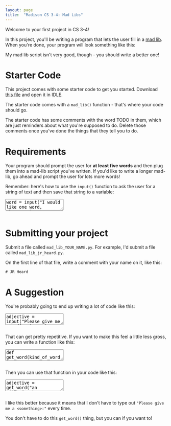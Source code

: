 ```yaml
---
layout: page
title:  "Madison CS 3-4: Mad Libs"
---
```


Welcome to your first project in CS 3-4!

In this project, you'll be writing a program that lets the user fill in a [mad lib](https://en.wikipedia.org/wiki/Mad_Libs#Format). When you're done, your program will look something like this:

<asciinema-player src="{{ site.baseurl }}/madlib.json" rows="10" cols="90" autoplay="true" loop="true"></asciinema-player>

My mad lib script isn't very good, though - you should write a better one!


Starter Code
============

This project comes with some starter code to get you started. Download [this file][starter-code] and open it in IDLE.

The starter code comes with a `mad_lib()` function - that's where your code should go.

The starter code has some comments with the word TODO in them, which are just reminders about what you're supposed to do. Delete those comments once you've done the things that they tell you to do.

Requirements
============

Your program should prompt the user for __at least five words__ and then plug them into a mad-lib script you've written. If you'd like to write a longer mad-lib, go ahead and prompt the user for lots more words!

Remember: here's how to use the `input()` function to ask the user for a string of text and then save that string to a variable:

<textarea class="hidden">
word = input("I would like one word, please: ")
</textarea>
<pre class="cm-s-friendship-bracelet"></pre>

Submitting your project
=======================

Submit a file called `mad_lib_YOUR_NAME.py`. For example, I'd submit a file called `mad_lib_jr_heard.py`.

On the first line of that file, write a comment with your name on it, like this:

```
# JR Heard
```


A Suggestion
==========

You're probably going to end up writing a lot of code like this:

<textarea class="hidden">
adjective = input("Please give me an adjective: ")
noun = input("Please give me a noun: ")
animal = input("Please give me an animal: ")
</textarea>
<pre class="cm-s-friendship-bracelet"></pre>

That can get pretty repetitive. If you want to make this feel a little less gross, you can write a function like this:

<textarea class="hidden">
def get_word(kind_of_word):
    return input("Please give me " + kind_of_word + ":")
</textarea>
<pre class="cm-s-friendship-bracelet"></pre>

Then you can use that function in your code like this:

<textarea class="hidden">
adjective = get_word("an adjective")
noun = get_word("a noun")
animal = get_word("an animal")
</textarea>
<pre class="cm-s-friendship-bracelet"></pre>

I like this better because it means that I don't have to type out `"Please give me a <something>:"` every time.

You don't have to do this `get_word()` thing, but you can if you want to!


[starter-code]: {{site.baseurl}}/python/mad_lib_starter_code.py

<script src="{{ site.baseurl }}/assets/js/asciinema-player.js"></script>


<script src="{{ site.baseurl }}/assets/js/codemirror.js"></script>
<script src="{{ site.baseurl }}/assets/js/codemirror_python.js"></script>
<script src="{{ site.baseurl }}/assets/js/codemirror_runmode.js"></script>
<script>
var textAreas = document.getElementsByTagName("textarea");
var pres = document.querySelectorAll("pre.cm-s-friendship-bracelet");

for (var i = 0; i < textAreas.length; i++) {
	CodeMirror.runMode(textAreas[i].value, "python", pres[i]);
}
</script>
